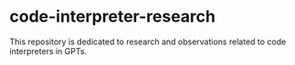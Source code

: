 # code-interpreter-research
This repository is dedicated to research and observations related to code interpreters in GPTs.
